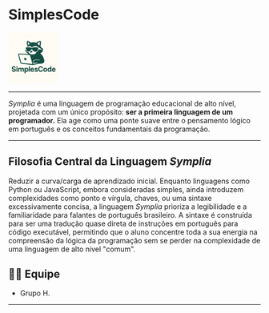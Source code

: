 # SimplesCode 
<img src="https://github.com/N3333xus/SimplesCode/blob/main/Logo/SimplesCode-Logo.png" width=20% height=20%> 

---

*Symplia* é uma linguagem de programação educacional de alto nível, projetada com um único propósito: **ser a primeira linguagem de um programador.** Ela age como uma ponte suave entre o pensamento lógico em português e os conceitos fundamentais da programação.

---

## Filosofia Central da Linguagem *Symplia*

Reduzir a curva/carga de aprendizado inicial. Enquanto linguagens como Python ou JavaScript, embora consideradas simples, ainda introduzem complexidades como ponto e vírgula, chaves, ou uma sintaxe excessivamente concisa, a linguagem *Symplia* prioriza a legibilidade e a familiaridade para falantes de português brasileiro. A sintaxe é construída para ser uma tradução quase direta de instruções em português para código executável, permitindo que o aluno concentre toda a sua energia na compreensão da lógica da programação sem se perder na complexidade de uma linguagem de alto nivel "comum".

## 👨‍💻 Equipe

- Grupo H.

---
